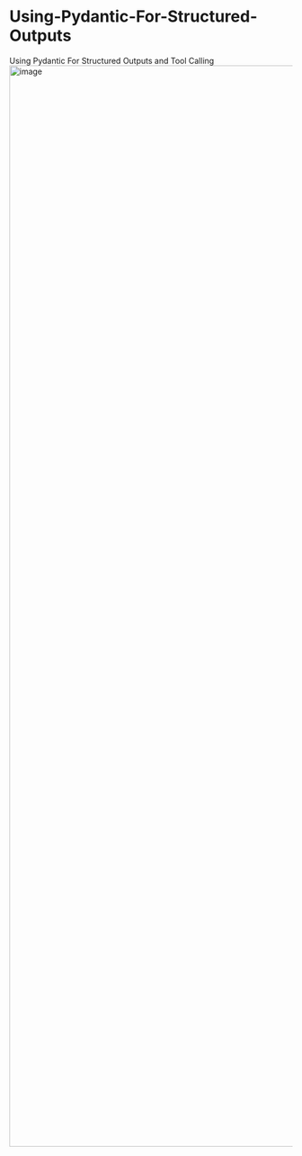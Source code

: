 # Using-Pydantic-For-Structured-Outputs

Using Pydantic For Structured Outputs and Tool Calling 
<img width="3968" height="1920" alt="image" src="https://github.com/user-attachments/assets/41cb33a4-3992-43be-b4a1-b5839cdb515b" />
